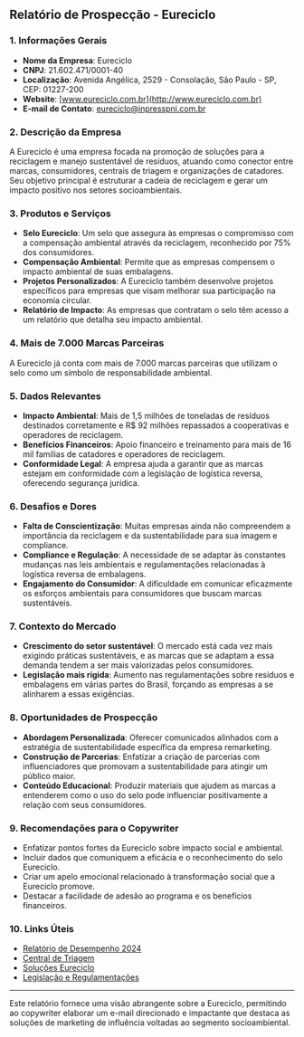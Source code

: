 ## Relatório de Prospecção - Eureciclo

### 1. Informações Gerais
- **Nome da Empresa**: Eureciclo
- **CNPJ**: 21.602.471/0001-40
- **Localização**: Avenida Angélica, 2529 - Consolação, São Paulo - SP, CEP: 01227-200
- **Website**: [www.eureciclo.com.br](http://www.eureciclo.com.br)
- **E-mail de Contato**: eureciclo@inpresspni.com.br

### 2. Descrição da Empresa
A Eureciclo é uma empresa focada na promoção de soluções para a reciclagem e manejo sustentável de resíduos, atuando como conector entre marcas, consumidores, centrais de triagem e organizações de catadores. Seu objetivo principal é estruturar a cadeia de reciclagem e gerar um impacto positivo nos setores socioambientais.

### 3. Produtos e Serviços
- **Selo Eureciclo**: Um selo que assegura às empresas o compromisso com a compensação ambiental através da reciclagem, reconhecido por 75% dos consumidores.
- **Compensação Ambiental**: Permite que as empresas compensem o impacto ambiental de suas embalagens.
- **Projetos Personalizados**: A Eureciclo também desenvolve projetos específicos para empresas que visam melhorar sua participação na economia circular.
- **Relatório de Impacto**: As empresas que contratam o selo têm acesso a um relatório que detalha seu impacto ambiental.

### 4. Mais de 7.000 Marcas Parceiras
A Eureciclo já conta com mais de 7.000 marcas parceiras que utilizam o selo como um símbolo de responsabilidade ambiental.

### 5. Dados Relevantes
- **Impacto Ambiental**: Mais de 1,5 milhões de toneladas de resíduos destinados corretamente e R$ 92 milhões repassados a cooperativas e operadores de reciclagem.
- **Benefícios Financeiros**: Apoio financeiro e treinamento para mais de 16 mil famílias de catadores e operadores de reciclagem.
- **Conformidade Legal**: A empresa ajuda a garantir que as marcas estejam em conformidade com a legislação de logística reversa, oferecendo segurança jurídica.

### 6. Desafios e Dores
- **Falta de Conscientização**: Muitas empresas ainda não compreendem a importância da reciclagem e da sustentabilidade para sua imagem e compliance.
- **Compliance e Regulação**: A necessidade de se adaptar às constantes mudanças nas leis ambientais e regulamentações relacionadas à logística reversa de embalagens.
- **Engajamento do Consumidor**: A dificuldade em comunicar eficazmente os esforços ambientais para consumidores que buscam marcas sustentáveis.

### 7. Contexto do Mercado
- **Crescimento do setor sustentável**: O mercado está cada vez mais exigindo práticas sustentáveis, e as marcas que se adaptam a essa demanda tendem a ser mais valorizadas pelos consumidores.
- **Legislação mais rígida**: Aumento nas regulamentações sobre resíduos e embalagens em várias partes do Brasil, forçando as empresas a se alinharem a essas exigências.

### 8. Oportunidades de Prospecção
- **Abordagem Personalizada**: Oferecer comunicados alinhados com a estratégia de sustentabilidade específica da empresa remarketing.
- **Construção de Parcerias**: Enfatizar a criação de parcerias com influenciadores que promovam a sustentabilidade para atingir um público maior.
- **Conteúdo Educacional**: Produzir materiais que ajudem as marcas a entenderem como o uso do selo pode influenciar positivamente a relação com seus consumidores.

### 9. Recomendações para o Copywriter
- Enfatizar pontos fortes da Eureciclo sobre impacto social e ambiental.
- Incluir dados que comuniquem a eficácia e o reconhecimento do selo Eureciclo.
- Criar um apelo emocional relacionado à transformação social que a Eureciclo promove.
- Destacar a facilidade de adesão ao programa e os benefícios financeiros.

### 10. Links Úteis
- [Relatório de Desempenho 2024](https://info.eureciclo.com.br/relatorio_desempenho2024)
- [Central de Triagem](https://eureciclo.com.br/centrais-de-triagem/)
- [Soluções Eureciclo](https://www.eureciclo.com.br/solucoes-eureciclo/)
- [Legislação e Regulamentações](https://eureciclo.com.br/leis-e-decretos/)

---
Este relatório fornece uma visão abrangente sobre a Eureciclo, permitindo ao copywriter elaborar um e-mail direcionado e impactante que destaca as soluções de marketing de influência voltadas ao segmento socioambiental.